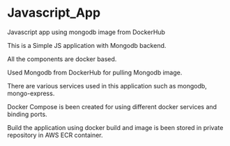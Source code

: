 # Javascript_App
Javascript app using mongodb image from DockerHub 

This is a Simple JS application with Mongodb backend.

All the components are docker based.

Used Mongodb from DockerHub for pulling Mongodb image.

There are various services used in this application such as mongodb, mongo-express.

Docker Compose is been created for using different docker services and binding ports.

Build the application using docker build and image is been stored in private repository in AWS ECR container.



